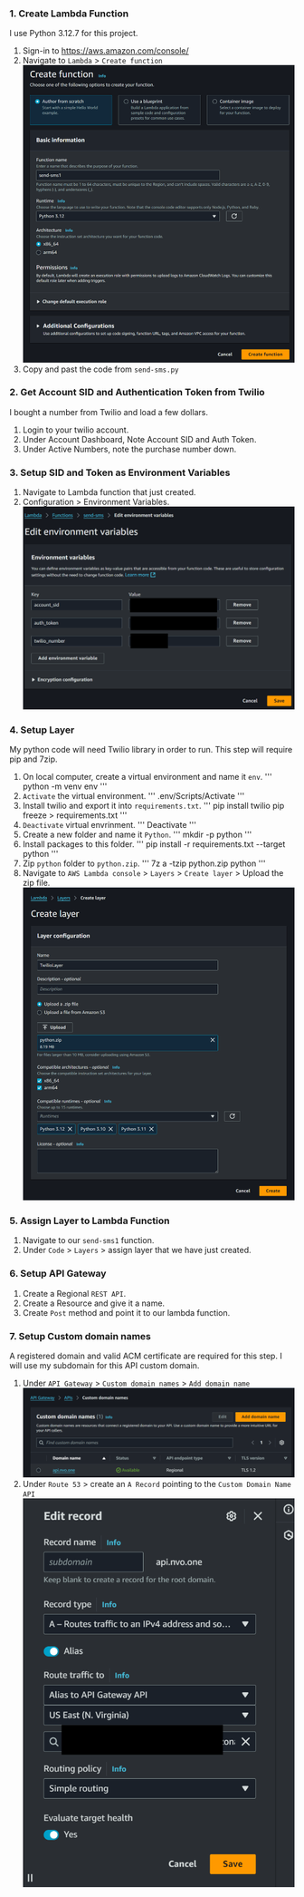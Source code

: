 ### 1. Create Lambda Function
I use Python 3.12.7 for this project.

1. Sign-in to https://aws.amazon.com/console/
2. Navigate to `Lambda` > `Create function`
![alt text](<images/image.png>)
3. Copy and past the code from `send-sms.py`

### 2. Get Account SID and Authentication Token from Twilio
I bought a number from Twilio and load a few dollars.

1. Login to your twilio account.
2. Under Account Dashboard, Note Account SID and Auth Token.
3. Under Active Numbers, note the purchase number down.

### 3. Setup SID and Token as Environment Variables
1. Navigate to Lambda function that just created.
2. Configuration > Environment Variables.
![alt text](<images/image-1.png>)

### 4. Setup Layer
My python code will need Twilio library in order to run. This step will require pip and 7zip.

1. On local computer, create a virtual environment and name it `env`.
'''
python -m venv env
'''
2. `Activate` the virtual environment.
'''
.env/Scripts/Activate
'''
3. Install twilio and export it into `requirements.txt`.
'''
pip install twilio
pip freeze > requirements.txt
'''
4. `Deactivate` virtual envrinment.
'''
Deactivate
'''
5. Create a new folder and name it `Python`.
'''
mkdir -p python
'''
6. Install packages to this folder.
'''
pip install -r requirements.txt --target python
'''
7. Zip `python` folder to `python.zip`.
'''
7z a -tzip python.zip python
'''
8. Navigate to `AWS Lambda console` > `Layers` > `Create layer` > Upload the zip file.
![alt text](<images/image-2.png>)

### 5. Assign Layer to Lambda Function

1. Navigate to our `send-sms1` function.
2. Under `Code` > `Layers` > assign layer that we have just created.

### 6. Setup API Gateway

1. Create a Regional `REST API`.
2. Create a Resource and give it a name.
3. Create `Post` method and point it to our lambda function.

### 7. Setup Custom domain names
A registered domain and valid ACM certificate are required for this step. I will use my subdomain for this API custom domain.

1. Under `API Gateway` > `Custom domain names` > `Add domain name`
![alt text](<images/image-3.png>)
2. Under `Route 53` > create an `A Record` pointing to the `Custom Domain Name API`
![alt text](<images/image-4.png>)